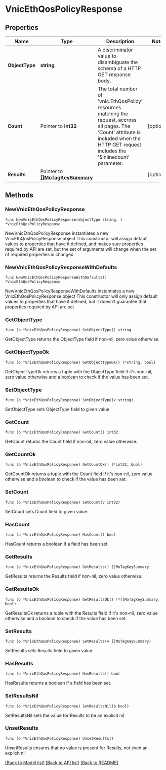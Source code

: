 # VnicEthQosPolicyResponse

## Properties

Name | Type | Description | Notes
------------ | ------------- | ------------- | -------------
**ObjectType** | **string** | A discriminator value to disambiguate the schema of a HTTP GET response body. | 
**Count** | Pointer to **int32** | The total number of &#39;vnic.EthQosPolicy&#39; resources matching the request, accross all pages. The &#39;Count&#39; attribute is included when the HTTP GET request includes the &#39;$inlinecount&#39; parameter. | [optional] 
**Results** | Pointer to [**[]MoTagKeySummary**](MoTagKeySummary.md) |  | [optional] 

## Methods

### NewVnicEthQosPolicyResponse

`func NewVnicEthQosPolicyResponse(objectType string, ) *VnicEthQosPolicyResponse`

NewVnicEthQosPolicyResponse instantiates a new VnicEthQosPolicyResponse object
This constructor will assign default values to properties that have it defined,
and makes sure properties required by API are set, but the set of arguments
will change when the set of required properties is changed

### NewVnicEthQosPolicyResponseWithDefaults

`func NewVnicEthQosPolicyResponseWithDefaults() *VnicEthQosPolicyResponse`

NewVnicEthQosPolicyResponseWithDefaults instantiates a new VnicEthQosPolicyResponse object
This constructor will only assign default values to properties that have it defined,
but it doesn't guarantee that properties required by API are set

### GetObjectType

`func (o *VnicEthQosPolicyResponse) GetObjectType() string`

GetObjectType returns the ObjectType field if non-nil, zero value otherwise.

### GetObjectTypeOk

`func (o *VnicEthQosPolicyResponse) GetObjectTypeOk() (*string, bool)`

GetObjectTypeOk returns a tuple with the ObjectType field if it's non-nil, zero value otherwise
and a boolean to check if the value has been set.

### SetObjectType

`func (o *VnicEthQosPolicyResponse) SetObjectType(v string)`

SetObjectType sets ObjectType field to given value.


### GetCount

`func (o *VnicEthQosPolicyResponse) GetCount() int32`

GetCount returns the Count field if non-nil, zero value otherwise.

### GetCountOk

`func (o *VnicEthQosPolicyResponse) GetCountOk() (*int32, bool)`

GetCountOk returns a tuple with the Count field if it's non-nil, zero value otherwise
and a boolean to check if the value has been set.

### SetCount

`func (o *VnicEthQosPolicyResponse) SetCount(v int32)`

SetCount sets Count field to given value.

### HasCount

`func (o *VnicEthQosPolicyResponse) HasCount() bool`

HasCount returns a boolean if a field has been set.

### GetResults

`func (o *VnicEthQosPolicyResponse) GetResults() []MoTagKeySummary`

GetResults returns the Results field if non-nil, zero value otherwise.

### GetResultsOk

`func (o *VnicEthQosPolicyResponse) GetResultsOk() (*[]MoTagKeySummary, bool)`

GetResultsOk returns a tuple with the Results field if it's non-nil, zero value otherwise
and a boolean to check if the value has been set.

### SetResults

`func (o *VnicEthQosPolicyResponse) SetResults(v []MoTagKeySummary)`

SetResults sets Results field to given value.

### HasResults

`func (o *VnicEthQosPolicyResponse) HasResults() bool`

HasResults returns a boolean if a field has been set.

### SetResultsNil

`func (o *VnicEthQosPolicyResponse) SetResultsNil(b bool)`

 SetResultsNil sets the value for Results to be an explicit nil

### UnsetResults
`func (o *VnicEthQosPolicyResponse) UnsetResults()`

UnsetResults ensures that no value is present for Results, not even an explicit nil

[[Back to Model list]](../README.md#documentation-for-models) [[Back to API list]](../README.md#documentation-for-api-endpoints) [[Back to README]](../README.md)


